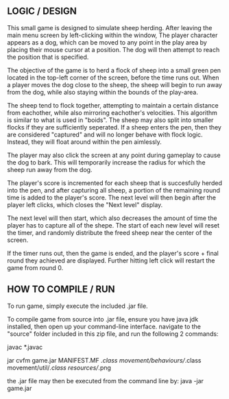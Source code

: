 ## LOGIC / DESIGN 

This small game is designed to simulate sheep herding. 
After leaving the main menu screen by left-clicking within the window, 
The player character appears as a dog, 
which can be moved to any point in the play area by placing their mouse cursor at a position.
The dog will then attempt to reach the position that is specified. 

The objective of the game is to herd a flock of sheep into a small green pen located in the top-left
corner of the screen, before the time runs out. When a player moves the dog close to the sheep, 
the sheep will begin to run away from the dog, while also staying within the bounds of the play-area.

The sheep tend to flock together, attempting to maintain a certain distance from eachother, while also
mirroring eachother's velocities. This algorithm is similar to what is used in "boids".
The sheep may also split into smaller flocks if they are sufficiently seperated. If a sheep enters the
pen, then they are considered "captured" and will no longer behave with flock logic. Instead, they 
will float around within the pen aimlessly.

The player may also click the screen at any point during gameplay to cause the dog to bark. 
This will temporarily increase the radius for which the sheep run away from the dog.

The player's score is incremented for each sheep that is succesfully herded into the pen, and after
capturing all sheep, a portion of the remaining round time is added to the player's score.
The next level will then begin after the player left clicks, which closes the "Next level" display.

The next level will then start, which also decreases the amount of time the player has to capture all 
of the shepe. The start of each new level will reset the timer, and randomly distribute the freed sheep
near the center of the screen.

If the timer runs out, then the game is ended, and the player's score + final round they achieved are 
displayed. Further hitting left click will restart the game from round 0.




## HOW TO COMPILE / RUN


To run game, simply execute the included .jar file.

To compile game from source into .jar file, ensure you have java jdk installed, 
then open up your command-line interface.
navigate to the "source" folder included in this zip file, and run the following 2 commands:


javac *.javac

jar cvfm game.jar MANIFEST.MF *.class movement/behaviours/*.class movement/util/*.class resources/*.png

the .jar file may then be executed from the command line by: java -jar game.jar

